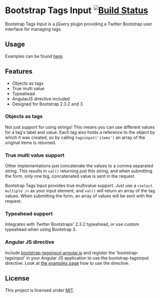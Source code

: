 # Bootstrap Tags Input [![Build Status](https://travis-ci.org/TimSchlechter/bootstrap-tagsinput.png?branch=master)](https://travis-ci.org/TimSchlechter/bootstrap-tagsinput)
Bootstrap Tags Input is a jQuery plugin providing a Twitter Bootstrap user interface for managing tags.

## Usage
Examples can be found [here](http://timschlechter.github.com/bootstrap-tagsinput/examples/).

## Features
* Objects as tags
* True multi value
* Typeahead
* AngularJS directive included
* Designed for Bootstrap 2.3.2 and 3

### Objects as tags
Not just support for using strings! This means you can use different values
for a tag's label and value. Each tag also holds a reference to the object
by which it was created, so by calling <code>tagsinput('items')</code> an
array of the original items is returned.
  
### True multi value support
Other implementations just concatenate the values to a comma separated string.
This results in <code>val()</code> returning just this string, and when
submitting the form, only one big, concatenated value is sent in the request.

Bootstrap Tags Input provides true multivalue support. Just use a 
<code>&lt;select multiple /&gt;</code> as your input element, and 
<code>val()</code> will return an array of the tag values. When submitting the
form, an array of values will be sent with the request.

### Typeahead support
Integrates with Twitter Bootstraps' 2.3.2 typeahead, or use custom typeahead when using Bootstrap 3.

### Angular JS directive
Include [bootstrap-tagsinput-angular.js](https://github.com/TimSchlechter/bootstrap-tagsinput/blob/master/src/bootstrap-tagsinput-angular.js) and register the 'bootstrap-tagsinput' in your Angular JS application to use the bootstrap-tagsinput directive. Look at [the examples page](http://timschlechter.github.io/bootstrap-tagsinput/examples/#angular) how to use the directive.

## License
This project is licensed under [MIT](https://raw.github.com/TimSchlechter/bootstrap-tagsinput/master/LICENSE "Read more about the MIT license").